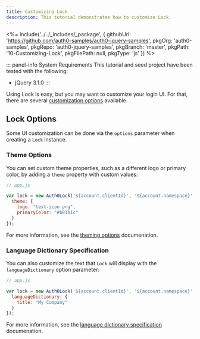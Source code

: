 ```yaml
---
title: Customizing Lock
description: This tutorial demonstrates how to customize Lock.
---
```


<%= include('../../_includes/_package', {
  githubUrl: 'https://github.com/auth0-samples/auth0-jquery-samples',
  pkgOrg: 'auth0-samples',
  pkgRepo: 'auth0-jquery-samples',
  pkgBranch: 'master',
  pkgPath: '10-Customizing-Lock',
  pkgFilePath: null,
  pkgType: 'js'
}) %>

::: panel-info System Requirements
This tutorial and seed project have been tested with the following:

* jQuery 3.1.0
:::

Using Lock is easy, but you may want to customize your login UI. For that, there are several [customization options](/libraries/lock/v10/customization) available.

## Lock Options

Some UI customization can be done via the `options` parameter when creating a `Lock` instance.

### Theme Options

You can set custom theme properties, such as a different logo or primary color, by adding a `theme` property with custom values:

```javascript
// app.js

var lock = new Auth0Lock('${account.clientId}', '${account.namespace}', {
  theme: {
    logo: "test-icon.png",
    primaryColor: "#b81b1c"
  }
});
```
For more information, see the [theming options](/libraries/lock/v10/ui-customization) documenation.

### Language Dictionary Specification

You can also customize the text that `Lock` will display with the `languageDictionary` option parameter:

```javascript
// app.js

var lock = new Auth0Lock('${account.clientId}', '${account.namespace}', {
  languageDictionary: {
    title: "My Company"
  }
});
```

For more information, see the [language dictionary specification](/libraries/lock/v10/i18n) documenation.
